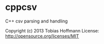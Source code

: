 cppcsv
======

C++ csv parsing and handling

Copyright (c) 2013 Tobias Hoffmann
License: http://opensource.org/licenses/MIT
